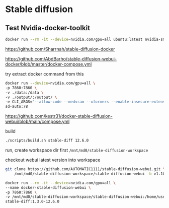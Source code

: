 # Stable diffusion

## Test Nvidia-docker-toolkit
```sh
docker run --rm -it --device=nvidia.com/gpu=all ubuntu:latest nvidia-smi
````


https://github.com/Sharrnah/stable-diffusion-docker


https://github.com/AbdBarho/stable-diffusion-webui-docker/blob/master/docker-compose.yml


try extract docker command from this

```sh
docker run --device=nvidia.com/gpu=all \
-p 7860:7860 \
-v ./data:/data \
-v ./output/:/output/ \
-e CLI_ARGS="--allow-code --medvram --xformers --enable-insecure-extension-access --api" \
sd-auto:78
```

https://github.com/kestr31/docker-stable-diffusion-webui/blob/main/compose.yml

build
```sh
./scripts/build.sh stable-diff 12.6.0
```

run, create workspace dir 
first `/mnt/md0/stable-diffusion-workspace`

checkout webui latest version into workspace
```sh
git clone https://github.com/AUTOMATIC1111/stable-diffusion-webui.git \
    /mnt/md0/stable-diffusion-workspace/stable-diffusion-webui -b v1.10.1
```

```sh
docker run --rm -it --device=nvidia.com/gpu=all \
--name docker-stable-diffusion-webui \
-p 7860:7860 \
-v /mnt/md0/stable-diffusion-workspace/stable-diffusion-webui:/home/user/workspace \
stable-diff:1.3.0-12.6.0 
```